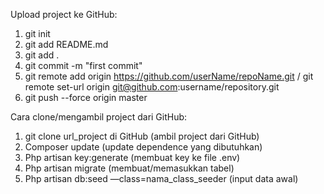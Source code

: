 Upload project ke GitHub:
1. git init
2. git add README.md
3. git add .
4. git commit -m "first commit"
5. git remote add origin https://github.com/userName/repoName.git / git remote set-url origin git@github.com:username/repository.git
6. git push --force origin master

Cara clone/mengambil project dari GitHub:
1. git clone url_project di GitHub (ambil project dari GitHub)
2. Composer update (update dependence yang dibutuhkan)
3. Php artisan key:generate (membuat key ke file .env)
4. Php artisan migrate (membuat/memasukkan tabel)
5. Php artisan db:seed —class=nama_class_seeder (input data awal) 
